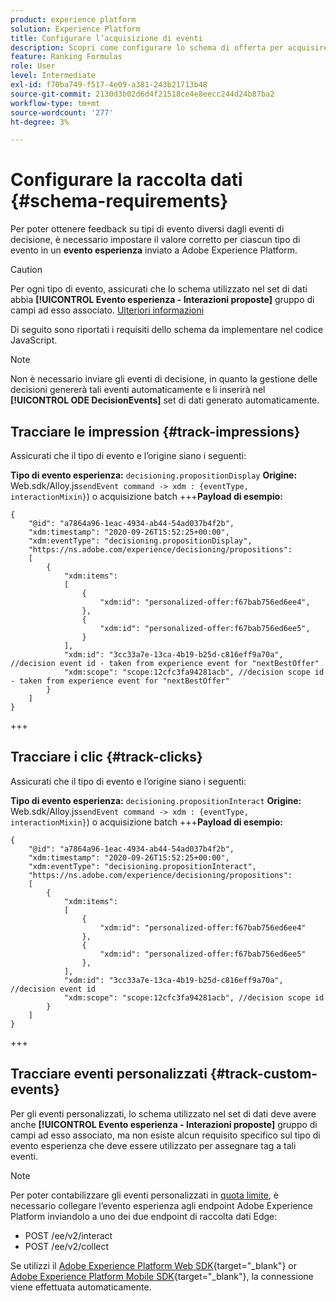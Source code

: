 ```yaml
---
product: experience platform
solution: Experience Platform
title: Configurare l’acquisizione di eventi
description: Scopri come configurare lo schema di offerta per acquisire gli eventi
feature: Ranking Formulas
role: User
level: Intermediate
exl-id: f70ba749-f517-4e09-a381-243b21713b48
source-git-commit: 2130d3b02d6d4f21518ce4e8eecc244d24b87ba2
workflow-type: tm+mt
source-wordcount: '277'
ht-degree: 3%

---
```


# Configurare la raccolta dati {#schema-requirements}

Per poter ottenere feedback su tipi di evento diversi dagli eventi di decisione, è necessario impostare il valore corretto per ciascun tipo di evento in un **evento esperienza** inviato a Adobe Experience Platform.

>[!CAUTION]
>
>Per ogni tipo di evento, assicurati che lo schema utilizzato nel set di dati abbia **[!UICONTROL Evento esperienza - Interazioni proposte]** gruppo di campi ad esso associato. [Ulteriori informazioni](create-dataset.md)

Di seguito sono riportati i requisiti dello schema da implementare nel codice JavaScript.

>[!NOTE]
>
>Non è necessario inviare gli eventi di decisione, in quanto la gestione delle decisioni genererà tali eventi automaticamente e li inserirà nel **[!UICONTROL ODE DecisionEvents]** set di dati<!--to check--> generato automaticamente.

## Tracciare le impression {#track-impressions}

Assicurati che il tipo di evento e l’origine siano i seguenti:

**Tipo di evento esperienza:** `decisioning.propositionDisplay`
**Origine:** Web.sdk/Alloy.js`sendEvent command -> xdm : {eventType, interactionMixin}`) o acquisizione batch
+++**Payload di esempio:**

```
{
    "@id": "a7864a96-1eac-4934-ab44-54ad037b4f2b",
    "xdm:timestamp": "2020-09-26T15:52:25+00:00",
    "xdm:eventType": "decisioning.propositionDisplay",
    "https://ns.adobe.com/experience/decisioning/propositions":
    [
        {
            "xdm:items":
            [
                {
                    "xdm:id": "personalized-offer:f67bab756ed6ee4",
                },
                {
                    "xdm:id": "personalized-offer:f67bab756ed6ee5",
                }
            ],
            "xdm:id": "3cc33a7e-13ca-4b19-b25d-c816eff9a70a", //decision event id - taken from experience event for "nextBestOffer"
            "xdm:scope": "scope:12cfc3fa94281acb", //decision scope id - taken from experience event for "nextBestOffer"
        }
    ]
}
```

+++

## Tracciare i clic {#track-clicks}

Assicurati che il tipo di evento e l’origine siano i seguenti:

**Tipo di evento esperienza:** `decisioning.propositionInteract`
**Origine:** Web.sdk/Alloy.js`sendEvent command -> xdm : {eventType, interactionMixin}`) o acquisizione batch
+++**Payload di esempio:**

```
{
    "@id": "a7864a96-1eac-4934-ab44-54ad037b4f2b",
    "xdm:timestamp": "2020-09-26T15:52:25+00:00",
    "xdm:eventType": "decisioning.propositionInteract",
    "https://ns.adobe.com/experience/decisioning/propositions":
    [
        {
            "xdm:items":
            [
                {
                    "xdm:id": "personalized-offer:f67bab756ed6ee4"
                },
                {
                    "xdm:id": "personalized-offer:f67bab756ed6ee5"
                },
            ],
            "xdm:id": "3cc33a7e-13ca-4b19-b25d-c816eff9a70a", //decision event id
            "xdm:scope": "scope:12cfc3fa94281acb", //decision scope id
        }
    ]
}
```

+++

## Tracciare eventi personalizzati {#track-custom-events}

Per gli eventi personalizzati, lo schema utilizzato nel set di dati deve avere anche **[!UICONTROL Evento esperienza - Interazioni proposte]** gruppo di campi ad esso associato, ma non esiste alcun requisito specifico sul tipo di evento esperienza che deve essere utilizzato per assegnare tag a tali eventi.

>[!NOTE]
>
>Per poter contabilizzare gli eventi personalizzati in [quota limite](../offer-library/add-constraints.md#capping), è necessario collegare l’evento esperienza agli endpoint Adobe Experience Platform inviandolo a uno dei due endpoint di raccolta dati Edge:
>
>* POST /ee/v2/interact
>* POST /ee/v2/collect
>
>Se utilizzi il [Adobe Experience Platform Web SDK](https://experienceleague.adobe.com/docs/experience-platform/edge/home.html?lang=it){target="_blank"} or [Adobe Experience Platform Mobile SDK](https://experienceleague.adobe.com/docs/platform-learn/data-collection/mobile-sdk/overview.html){target="_blank"}, la connessione viene effettuata automaticamente.
